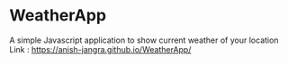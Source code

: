 # WeatherApp
A simple Javascript application to show current weather of your location <br/>
Link : https://anish-jangra.github.io/WeatherApp/
